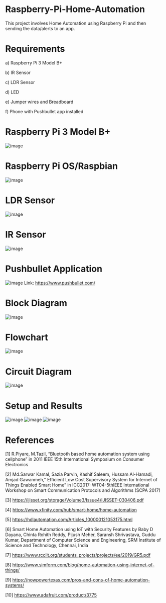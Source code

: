# Raspberry-Pi-Home-Automation
This project involves Home Automation using Raspberry Pi and then sending the data/alerts to an app.
# Requirements
a) Raspberry Pi 3 Model B+

b) IR Sensor

c) LDR Sensor

d) LED

e) Jumper wires and Breadboard

f) Phone with Pushbullet app installed

# Raspberry Pi 3 Model B+
![image](https://github.com/KarthikT23/Raspberry-Pi-Home-Automation/assets/119528503/c3154c97-8704-48d3-aa26-86786754696e)
# Raspberry Pi OS/Raspbian
![image](https://github.com/KarthikT23/Raspberry-Pi-Home-Automation/assets/119528503/35d36c8b-eb56-4ca9-b73f-f3d69a38fe11)

# LDR Sensor
![image](https://github.com/KarthikT23/Raspberry-Pi-Home-Automation/assets/119528503/a365ecea-1d18-4135-9b9d-1c78ebc248de)
# IR Sensor
![image](https://github.com/KarthikT23/Raspberry-Pi-Home-Automation/assets/119528503/30ae5963-dabb-45b8-a50b-6923b9e8080f)
# Pushbullet Application
![image](https://github.com/KarthikT23/Raspberry-Pi-Home-Automation/assets/119528503/ec743223-4e68-4348-9ac9-f02868ff724a)
Link: https://www.pushbullet.com/
# Block Diagram
![image](https://github.com/KarthikT23/Raspberry-Pi-Home-Automation/assets/119528503/c2da1d4a-6faf-4b18-88ab-7a852caac5d5)
# Flowchart
![image](https://github.com/KarthikT23/Raspberry-Pi-Home-Automation/assets/119528503/550aca22-9329-4f48-8ad1-45780d6a715e)
# Circuit Diagram
![image](https://github.com/KarthikT23/Raspberry-Pi-Home-Automation/assets/119528503/9d090025-c399-4903-8a78-209063c95dee)
# Setup and Results
![image](https://github.com/KarthikT23/Raspberry-Pi-Home-Automation/assets/119528503/af0d8e25-6424-42eb-a645-8d4b5a30a1e6)
![image](https://github.com/KarthikT23/Raspberry-Pi-Home-Automation/assets/119528503/632b4a89-8540-4e78-81b0-84edee03f0f0)
![image](https://github.com/KarthikT23/Raspberry-Pi-Home-Automation/assets/119528503/3f490cea-a21b-45bf-acd3-58189f8316a2)

# References
[1] R.Piyare, M.Tazil, “Bluetooth based home automation system using cellphone” in 2011 IEEE 15th International Symposium on Consumer Electronics

[2] Md.Sarwar Kamal, Sazia Parvin, Kashif Saleem, Hussam Al-Hamadi, Amjad Gawanmeh,” Efficient Low Cost Supervisory System for Internet of Things Enabled Smart Home” in ICC2017: WT04-5thIEEE International Workshop on Smart Communication Protocols and Algorithms (SCPA 2017)

[3] https://ijisset.org/storage/Volume3/Issue4/IJISSET-030406.pdf

[4] https://www.xfinity.com/hub/smart-home/home-automation

[5] https://hdlautomation.com/Articles_100000121053175.html

[6] Smart Home Automation using IoT with Security Features by Baby D Dayana, Chinta Rohith Reddy, Pijush Meher, Saransh Shrivastava, Guddu Kumar, Department of Computer Science and Engineering, SRM Institute of Science and Technology, Chennai, India

[7] https://www.rcciit.org/students_projects/projects/ee/2019/GR5.pdf

[8] https://www.simform.com/blog/home-automation-using-internet-of-things/

[9] https://nowpowertexas.com/pros-and-cons-of-home-automation-systems/

[10] https://www.adafruit.com/product/3775











